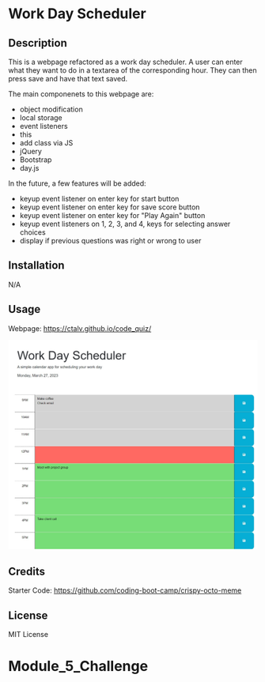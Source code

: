 # Work Day Scheduler

## Description

This is a webpage refactored as a work day scheduler. A user can enter what they want to do in a textarea of the corresponding hour. They can then press save and have that text saved.

The main componenets to this webpage are:
- object modification
- local storage
- event listeners
- this
- add class via JS
- jQuery
- Bootstrap
- day.js

In the future, a few features will be added:
- keyup event listener on enter key for start button
- keyup event listener on enter key for save score button
- keyup event listener on enter key for "Play Again" button
- keyup event listeners on 1, 2, 3, and 4, keys for selecting answer choices
- display if previous questions was right or wrong to user


## Installation

N/A

## Usage

Webpage: https://ctalv.github.io/code_quiz/

![Portfolio Screenshot](assets/images/screenshot.jpeg)

## Credits

Starter Code: https://github.com/coding-boot-camp/crispy-octo-meme

## License

MIT License

# Module_5_Challenge

